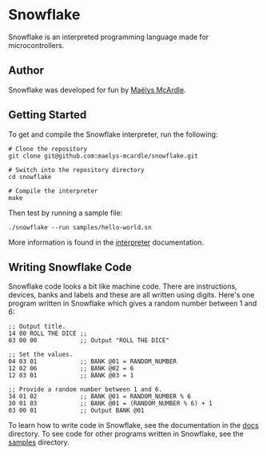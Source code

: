 # Snowflake

Snowflake is an interpreted programming language made for microcontrollers.

## Author

Snowflake was developed for fun by [Maëlys McArdle][1].

## Getting Started

To get and compile the Snowflake interpreter, run the following:

```
# Clone the repository
git clone git@github.com:maelys-mcardle/snowflake.git

# Switch into the repository directory
cd snowflake

# Compile the interpreter
make
```

Then test by running a sample file:

```
./snowflake --run samples/hello-world.sn
```

More information is found in the [interpreter][2] documentation.

## Writing Snowflake Code

Snowflake code looks a bit like machine code. There are instructions, devices,
banks and labels and these are all written using digits. Here's one program
written in Snowflake which gives a random number between 1 and 6:

```
;; Output title.
14 00 ROLL THE DICE ;;
03 00 00            ;; Output "ROLL THE DICE"

;; Set the values.
04 03 01            ;; BANK @01 = RANDOM_NUMBER
12 02 06            ;; BANK @02 = 6
12 03 01            ;; BANK @03 = 1

;; Provide a random number between 1 and 6.
34 01 02            ;; BANK @01 = RANDOM_NUMBER % 6
30 01 03            ;; BANK @01 = (RANDOM_NUMBER % 6) + 1
03 00 01            ;; Output BANK @01
```

To learn how to write code in Snowflake, see the documentation in the 
[docs][3] directory. To see code for other programs written in Snowflake,
see the [samples][3] directory.

[1]: https://www.maelys.bio/
[2]: docs/interpreter.md
[3]: docs/
[4]: samples/

